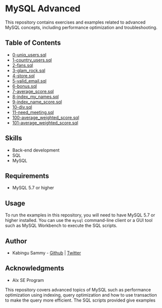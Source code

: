 # MySQL Advanced

This repository contains exercises and examples related to advanced MySQL concepts, including performance optimization and troubleshooting.

## Table of Contents
- [0-uniq_users.sql](./0-uniq_users.sql)
- [1-country_users.sql](./1-country_users.sql)
- [2-fans.sql](./2-fans.sql)
- [3-glam_rock.sql](./3-glam_rock.sql)
- [4-store.sql](./4-store.sql)
- [5-valid_email.sql](./5-valid_email.sql)
- [6-bonus.sql](./6-bonus.sql)
- [7-average_score.sql](./7-average_score.sql)
- [8-index_my_names.sql](./8-index_my_names.sql)
- [9-index_name_score.sql](./9-index_name_score.sql)
- [10-div.sql](./10-div.sql)
- [11-need_meeting.sql](./11-need_meeting.sql)
- [100-average_weighted_score.sql](./100-average_weighted_score.sql)
- [101-average_weighted_score.sql](./101-average_weighted_score.sql)

## Skills
- Back-end development
- SQL
- MySQL

## Requirements
- MySQL 5.7 or higher

## Usage
To run the examples in this repository, you will need to have MySQL 5.7 or higher installed. You can use the `mysql` command-line client or a GUI tool such as MySQL Workbench to execute the SQL scripts.

## Author
- Kabingu Sammy - [Github](https://github.com/kabingusam) | [Twitter](https://twitter.com/Kabingusammy)

## Acknowledgments
- Alx SE Program

This repository covers advanced topics of MySQL such as performance optimization using indexing, query optimization and how to use transaction to make the query more efficient. The SQL scripts provided give examples
